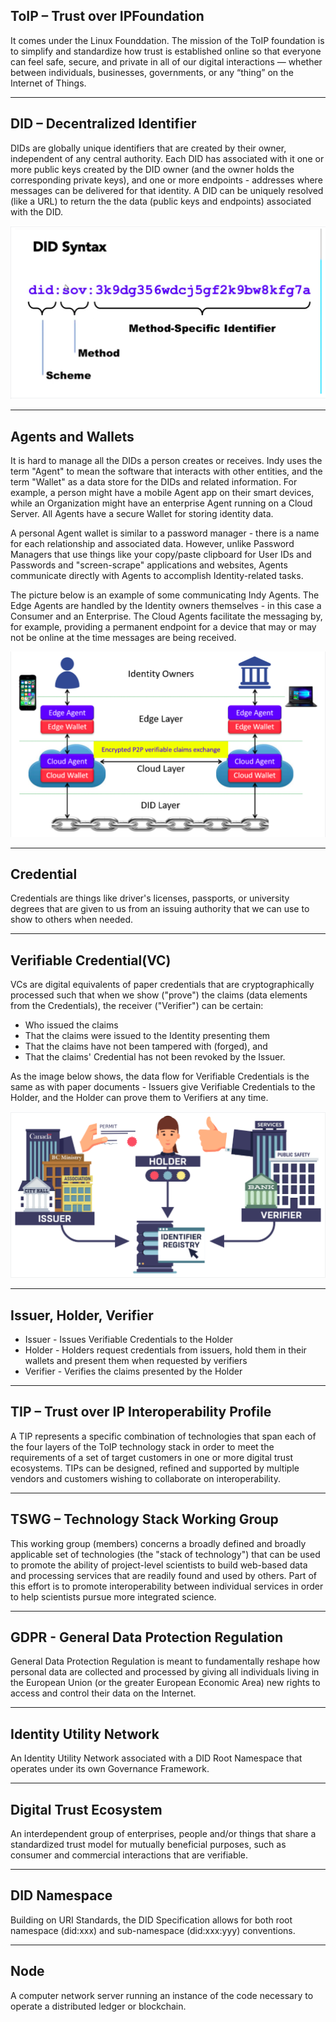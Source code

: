 ## ToIP – Trust over IP​ Foundation

It comes under the Linux Founddation. The mission of the ToIP foundation is to simplify and standardize how trust is established online so that everyone can feel safe, 
secure, and private in all of our digital interactions — whether between individuals, businesses, governments, or any “thing” on the Internet of Things.

***

## DID – Decentralized Identifier

DIDs are globally unique identifiers that are created by their owner, independent of any central authority. Each DID has associated with it one or more public keys created 
by the DID owner (and the owner holds the corresponding private keys), and one or more endpoints - addresses where messages can be delivered for that identity. A DID can 
be uniquely resolved (like a URL) to return the the data (public keys and endpoints) associated with the DID. 

![example for did](images/DID.png)

***

## Agents and Wallets

It is hard to manage all the DIDs a person creates or receives. Indy uses the term "Agent" to mean the software that interacts with other entities, and the term "Wallet" as a data store for the DIDs and related information. For example, a person might have a mobile Agent app on their smart devices, while an Organization might have an enterprise Agent running on a Cloud Server. All Agents have a secure Wallet for storing identity data.

A personal Agent wallet is similar to a password manager - there is a name for each relationship and associated data. However, unlike Password Managers that use things 
like your copy/paste clipboard for User IDs and Passwords and "screen-scrape" applications and websites, Agents communicate directly with Agents to accomplish 
Identity-related tasks.

The picture below is an example of some communicating Indy Agents. The Edge Agents are handled by the Identity owners themselves - in this case a Consumer and an 
Enterprise. The Cloud Agents facilitate the messaging by, for example, providing a permanent endpoint for a device that may or may not be online at the time messages are 
being received.

![example for some communicating Indy Agents](images/wallets&agents.png)

***

## Credential 

Credentials are things like driver's licenses, passports, or university degrees that are given to us from an issuing authority that we can use to show to others when needed. 

***

## Verifiable Credential(VC)

VCs are digital equivalents of paper credentials that are cryptographically processed such that when we show ("prove") the claims (data elements from the Credentials), the 
receiver ("Verifier") can be certain:
- Who issued the claims
- That the claims were issued to the Identity presenting them
- That the claims have not been tampered with (forged), and
- That the claims' Credential has not been revoked by the Issuer.

As the image below shows, the data flow for Verifiable Credentials is the same as with paper documents - Issuers give Verifiable Credentials to the Holder, and the Holder 
can prove them to Verifiers at any time.

![VC flow](images/VC_flow.png)

***

## Issuer, Holder, Verifier

- Issuer - Issues Verifiable Credentials to the Holder
- Holder - Holders request credentials from issuers, hold them in their wallets and present them when requested by verifiers
- Verifier - Verifies the claims presented by the Holder

***

## TIP – Trust over IP Interoperability Profile​

A TIP represents a specific combination of technologies that span each of the four layers of the ToIP technology stack in order to meet the requirements of a set of target 
customers in one or more digital trust ecosystems. TIPs can be designed, refined and supported by multiple vendors and customers wishing to collaborate on interoperability.

***

## TSWG – Technology Stack Working Group​

This working group (members) concerns a broadly defined and broadly applicable set of technologies (the "stack of technology") that can be used to promote the ability of 
project-level scientists to build web-based data and processing services that are readily found and used by others. Part of this effort is to promote interoperability 
between individual services in order to help scientists pursue more integrated science.

***

## GDPR - General Data Protection Regulation​

General Data Protection Regulation is meant to fundamentally reshape how personal data are collected and processed by giving all individuals living in the European Union 
(or the greater European Economic Area) new rights to access and control their data on the Internet.

***

## Identity Utility Network

An Identity Utility Network associated with a DID Root Namespace that operates under its own Governance Framework.

***

## Digital Trust Ecosystem

An interdependent group of enterprises, people and/or things that share a standardized trust model for mutually beneficial purposes, such as consumer and commercial 
interactions that are verifiable.

***

## DID Namespace

Building on URI Standards, the DID Specification allows for both root namespace (did:xxx) and sub-namespace (did:xxx:yyy) conventions.

***

## Node

A computer network server running an instance of the code necessary to operate a distributed ledger or blockchain. 




